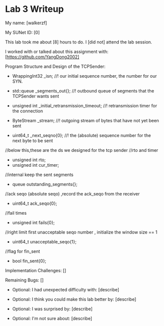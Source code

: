 Lab 3 Writeup
=============

My name: [walkerzf]

My SUNet ID: [0]

This lab took me about [8] hours to do. I [did not] attend the lab session.

I worked with or talked about this assignment with: [https://github.com/YangDong2002]

Program Structure and Design of the TCPSender:
    
* WrappingInt32 _isn; //! our initial sequence number, the number for our SYN.

* std::queue<TCPSegment> _segments_out{}; //! outbound queue of segments that the TCPSender wants sent

* unsigned int _initial_retransmission_timeout; //! retransmission timer for the connection

*  ByteStream _stream;  //! outgoing stream of bytes that have not yet been sent

* uint64_t _next_seqno{0}; //! the (absolute) sequence number for the next byte to be sent

//below this,these are the ds we designed for the tcp sender 
//rto and timer
* unsigned int rto;        
* unsigned int cur_timer;

//internal keep the sent segments
* queue<TCPSegment> outstanding_segments{}; 

//ack seqo (absolute seqo)  ,record the ack_seqo from the receiver 
* uint64_t ack_seqo{0};

//fail times 
* unsigned int fails{0};

//right limit first unacceptable seqo number , initialize the window size == 1
* uint64_t unacceptable_seqo{1};

//flag for fin_sent
* bool fin_sent{0};


Implementation Challenges:
[]

Remaining Bugs:
[]

- Optional: I had unexpected difficulty with: [describe]

- Optional: I think you could make this lab better by: [describe]

- Optional: I was surprised by: [describe]

- Optional: I'm not sure about: [describe]
